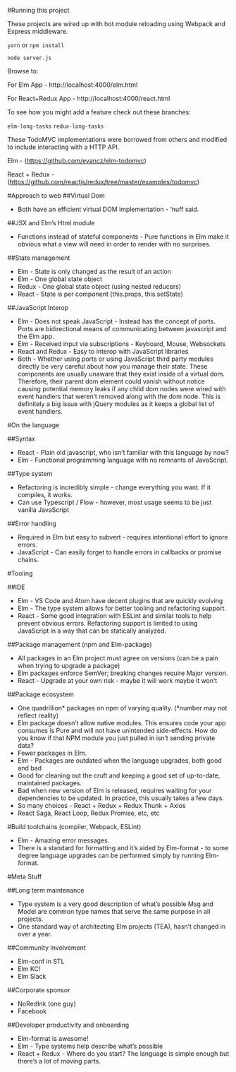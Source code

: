 #Running this project

These projects are wired up with hot module reloading using Webpack and Express middleware.

`yarn` or `npm install`

`node server.js`

Browse to:

For Elm App - http://localhost:4000/elm.html
  
For React+Redux App - http://localhost:4000/react.html

To see how you might add a feature check out these branches:

`elm-long-tasks`
`redux-long-tasks`

These TodoMVC implementations were borrowed from others and modified to include interacting with a HTTP API.

Elm - (https://github.com/evancz/elm-todomvc)

React + Redux - (https://github.com/reactjs/redux/tree/master/examples/todomvc)

#Approach to web
##Virtual Dom
* Both have an efficient virtual DOM implementation - ‘nuff said.

##JSX and Elm’s Html module
* Functions instead of stateful components - Pure functions in Elm make it obvious what a view will need in order to render with no surprises.

##State management
* Elm - State is only changed as the result of an action
* Elm - One global state object
* Redux - One global state object (using nested reducers)
* React - State is per component (this.props, this.setState)

##JavaScript Interop
* Elm - Does not speak JavaScript - Instead has the concept of ports. Ports are bidirectional means of communicating between javascript and the Elm app.
* Elm - Received input via subscriptions - Keyboard, Mouse, Websockets
* React and Redux - Easy to interop with JavaScript libraries
* Both - Whether using ports or using JavaScript third party modules directly be very careful about how you manage their state. These components are usually unaware that they exist inside of a virtual dom. Therefore, their parent dom element could vanish without notice  causing potential memory leaks if any child dom nodes were wired with event handlers that weren’t removed along with the dom node. This is definitely a big issue with jQuery modules as it keeps a global list of event handlers.

#On the language

##Syntax
* React - Plain old javascript, who isn’t familiar with this language by now?
* Elm - Functional programming language with no remnants of JavaScript.

##Type system
* Refactoring is incredibly simple - change everything you want. If it compiles, it works.
* Can use Typescript / Flow - however, most usage seems to be just vanilla JavaScript

##Error handling
* Required in Elm but easy to subvert - requires intentional effort to ignore errors.
* JavaScript - Can easily forget to handle errors in callbacks or promise chains.

#Tooling

##IDE
* Elm - VS Code and Atom have decent plugins that are quickly evolving
* Elm - The type system allows for better tooling and refactoring support.
* React - Some good integration with ESLint and similar tools to help prevent obvious errors. Refactoring support is limited to using JavaScript in a way that can be statically analyzed.

##Package management (npm and Elm-package)
* All packages in an Elm project must agree on versions (can be a pain when trying to upgrade a package)
* Elm packages enforce SemVer; breaking changes require Major version.
* React - Upgrade at your own risk - maybe it will work maybe it won’t

##Package ecosystem
* One quadrillion* packages on npm of varying quality. (*number may not reflect reality)
* Elm package doesn’t allow native modules. This ensures code your app consumes is Pure and will not have unintended side-effects. How do you know if that NPM module you just pulled in isn’t sending private data?
* Fewer packages in Elm.
* Elm - Packages are outdated when the language upgrades, both good and bad
* Good for cleaning out the cruft and keeping a good set of up-to-date, maintained packages.
* Bad when new version of Elm is released, requires waiting for your dependencies to be updated. In practice, this usually takes a few days.
* So many choices - React + Redux + Redux Thunk + Axios
* React Saga, React Loop, Redux Promise, etc, etc

#Build toolchains (compiler, Webpack, ESLint)
* Elm - Amazing error messages.
* There is a standard for formatting and it’s aided by Elm-format - to some degree language upgrades can be performed simply by running Elm-format.

#Meta Stuff

##Long term maintenance
* Type system is a very good description of what’s possible Msg and Model are common type names that serve the same purpose in all projects.
* One standard way of architecting Elm projects (TEA), hasn’t changed in over a year.

##Community Involvement
* Elm-conf in STL
* Elm KC!
* Elm Slack

##Corporate sponsor
* NoRedInk (one guy)
* Facebook

##Developer productivity and onboarding
* Elm-format is awesome!
* Elm - Type systems help describe what’s possible
* React + Redux - Where do you start? The language is simple enough but there’s a lot of moving parts.

